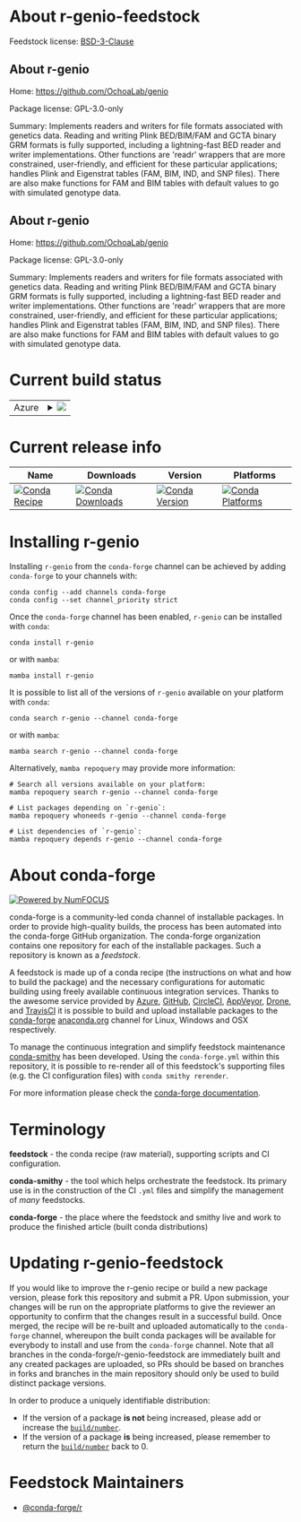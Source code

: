 About r-genio-feedstock
=======================

Feedstock license: [BSD-3-Clause](https://github.com/conda-forge/r-genio-feedstock/blob/main/LICENSE.txt)


About r-genio
-------------

Home: https://github.com/OchoaLab/genio

Package license: GPL-3.0-only

Summary: Implements readers and writers for file formats associated with genetics data.  Reading and writing Plink BED/BIM/FAM and GCTA binary GRM formats is fully supported, including a lightning-fast BED reader and writer implementations.  Other functions are 'readr' wrappers that are more constrained, user-friendly, and efficient for these particular applications; handles Plink and Eigenstrat tables (FAM, BIM, IND, and SNP files).  There are also make functions for FAM and BIM tables with default values to go with simulated genotype data.

About r-genio
-------------

Home: https://github.com/OchoaLab/genio

Package license: GPL-3.0-only

Summary: Implements readers and writers for file formats associated with genetics data.  Reading and writing Plink BED/BIM/FAM and GCTA binary GRM formats is fully supported, including a lightning-fast BED reader and writer implementations.  Other functions are 'readr' wrappers that are more constrained, user-friendly, and efficient for these particular applications; handles Plink and Eigenstrat tables (FAM, BIM, IND, and SNP files).  There are also make functions for FAM and BIM tables with default values to go with simulated genotype data.

Current build status
====================


<table>
    
  <tr>
    <td>Azure</td>
    <td>
      <details>
        <summary>
          <a href="https://dev.azure.com/conda-forge/feedstock-builds/_build/latest?definitionId=23955&branchName=main">
            <img src="https://dev.azure.com/conda-forge/feedstock-builds/_apis/build/status/r-genio-feedstock?branchName=main">
          </a>
        </summary>
        <table>
          <thead><tr><th>Variant</th><th>Status</th></tr></thead>
          <tbody><tr>
              <td>linux_64</td>
              <td>
                <a href="https://dev.azure.com/conda-forge/feedstock-builds/_build/latest?definitionId=23955&branchName=main">
                  <img src="https://dev.azure.com/conda-forge/feedstock-builds/_apis/build/status/r-genio-feedstock?branchName=main&jobName=linux&configuration=linux%20linux_64_" alt="variant">
                </a>
              </td>
            </tr><tr>
              <td>osx_64</td>
              <td>
                <a href="https://dev.azure.com/conda-forge/feedstock-builds/_build/latest?definitionId=23955&branchName=main">
                  <img src="https://dev.azure.com/conda-forge/feedstock-builds/_apis/build/status/r-genio-feedstock?branchName=main&jobName=osx&configuration=osx%20osx_64_" alt="variant">
                </a>
              </td>
            </tr><tr>
              <td>win_64</td>
              <td>
                <a href="https://dev.azure.com/conda-forge/feedstock-builds/_build/latest?definitionId=23955&branchName=main">
                  <img src="https://dev.azure.com/conda-forge/feedstock-builds/_apis/build/status/r-genio-feedstock?branchName=main&jobName=win&configuration=win%20win_64_" alt="variant">
                </a>
              </td>
            </tr>
          </tbody>
        </table>
      </details>
    </td>
  </tr>
</table>

Current release info
====================

| Name | Downloads | Version | Platforms |
| --- | --- | --- | --- |
| [![Conda Recipe](https://img.shields.io/badge/recipe-r--genio-green.svg)](https://anaconda.org/conda-forge/r-genio) | [![Conda Downloads](https://img.shields.io/conda/dn/conda-forge/r-genio.svg)](https://anaconda.org/conda-forge/r-genio) | [![Conda Version](https://img.shields.io/conda/vn/conda-forge/r-genio.svg)](https://anaconda.org/conda-forge/r-genio) | [![Conda Platforms](https://img.shields.io/conda/pn/conda-forge/r-genio.svg)](https://anaconda.org/conda-forge/r-genio) |

Installing r-genio
==================

Installing `r-genio` from the `conda-forge` channel can be achieved by adding `conda-forge` to your channels with:

```
conda config --add channels conda-forge
conda config --set channel_priority strict
```

Once the `conda-forge` channel has been enabled, `r-genio` can be installed with `conda`:

```
conda install r-genio
```

or with `mamba`:

```
mamba install r-genio
```

It is possible to list all of the versions of `r-genio` available on your platform with `conda`:

```
conda search r-genio --channel conda-forge
```

or with `mamba`:

```
mamba search r-genio --channel conda-forge
```

Alternatively, `mamba repoquery` may provide more information:

```
# Search all versions available on your platform:
mamba repoquery search r-genio --channel conda-forge

# List packages depending on `r-genio`:
mamba repoquery whoneeds r-genio --channel conda-forge

# List dependencies of `r-genio`:
mamba repoquery depends r-genio --channel conda-forge
```


About conda-forge
=================

[![Powered by
NumFOCUS](https://img.shields.io/badge/powered%20by-NumFOCUS-orange.svg?style=flat&colorA=E1523D&colorB=007D8A)](https://numfocus.org)

conda-forge is a community-led conda channel of installable packages.
In order to provide high-quality builds, the process has been automated into the
conda-forge GitHub organization. The conda-forge organization contains one repository
for each of the installable packages. Such a repository is known as a *feedstock*.

A feedstock is made up of a conda recipe (the instructions on what and how to build
the package) and the necessary configurations for automatic building using freely
available continuous integration services. Thanks to the awesome service provided by
[Azure](https://azure.microsoft.com/en-us/services/devops/), [GitHub](https://github.com/),
[CircleCI](https://circleci.com/), [AppVeyor](https://www.appveyor.com/),
[Drone](https://cloud.drone.io/welcome), and [TravisCI](https://travis-ci.com/)
it is possible to build and upload installable packages to the
[conda-forge](https://anaconda.org/conda-forge) [anaconda.org](https://anaconda.org/)
channel for Linux, Windows and OSX respectively.

To manage the continuous integration and simplify feedstock maintenance
[conda-smithy](https://github.com/conda-forge/conda-smithy) has been developed.
Using the ``conda-forge.yml`` within this repository, it is possible to re-render all of
this feedstock's supporting files (e.g. the CI configuration files) with ``conda smithy rerender``.

For more information please check the [conda-forge documentation](https://conda-forge.org/docs/).

Terminology
===========

**feedstock** - the conda recipe (raw material), supporting scripts and CI configuration.

**conda-smithy** - the tool which helps orchestrate the feedstock.
                   Its primary use is in the construction of the CI ``.yml`` files
                   and simplify the management of *many* feedstocks.

**conda-forge** - the place where the feedstock and smithy live and work to
                  produce the finished article (built conda distributions)


Updating r-genio-feedstock
==========================

If you would like to improve the r-genio recipe or build a new
package version, please fork this repository and submit a PR. Upon submission,
your changes will be run on the appropriate platforms to give the reviewer an
opportunity to confirm that the changes result in a successful build. Once
merged, the recipe will be re-built and uploaded automatically to the
`conda-forge` channel, whereupon the built conda packages will be available for
everybody to install and use from the `conda-forge` channel.
Note that all branches in the conda-forge/r-genio-feedstock are
immediately built and any created packages are uploaded, so PRs should be based
on branches in forks and branches in the main repository should only be used to
build distinct package versions.

In order to produce a uniquely identifiable distribution:
 * If the version of a package **is not** being increased, please add or increase
   the [``build/number``](https://docs.conda.io/projects/conda-build/en/latest/resources/define-metadata.html#build-number-and-string).
 * If the version of a package **is** being increased, please remember to return
   the [``build/number``](https://docs.conda.io/projects/conda-build/en/latest/resources/define-metadata.html#build-number-and-string)
   back to 0.

Feedstock Maintainers
=====================

* [@conda-forge/r](https://github.com/orgs/conda-forge/teams/r/)

